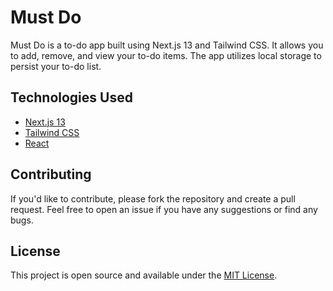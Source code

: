 # Must Do

Must Do is a to-do app built using Next.js 13 and Tailwind CSS. It allows you to add, remove, and view your to-do items. The app utilizes local storage to persist your to-do list.

## Technologies Used

- [Next.js 13](https://nextjs.org/)
- [Tailwind CSS](https://tailwindcss.com/)
- [React](https://reactjs.org/)

## Contributing

If you'd like to contribute, please fork the repository and create a pull request. Feel free to open an issue if you have any suggestions or find any bugs.

## License

This project is open source and available under the [MIT License](LICENSE).
